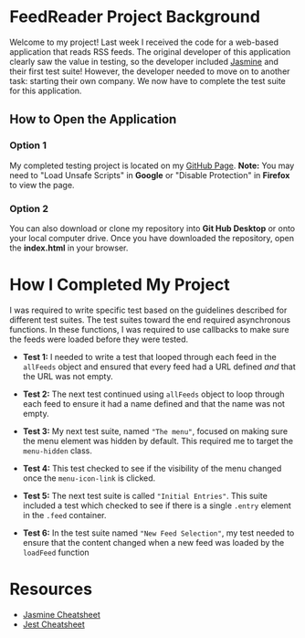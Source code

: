 # FeedReader Project Background

Welcome to my project! Last week I received the code for a web-based application that reads RSS feeds. The original developer of this application clearly saw the value in testing, so the developer included [Jasmine](http://jasmine.github.io/) and their first test suite! However, the developer needed to move on to another task: starting their own company. We now have to complete the test suite for this application. 


## How to Open the Application
### Option 1
My completed testing project is located on my [GitHub Page](https://tlanetterose.github.io/TP-Feedreader-Testing/). **Note:** You may need to "Load Unsafe Scripts" in **Google** or "Disable Protection" in **Firefox** to view the page. 
 
### Option 2
 You can also download or clone my repository into **Git Hub Desktop** or onto your local computer drive. Once you have downloaded the repository, open the **index.html** in your browser. 


# How I Completed My Project

I was required to write specific test based on the guidelines described for different test suites. The test suites toward the end required asynchronous functions. In these functions, I was required to use callbacks to make sure the feeds were loaded before they were tested. 

* **Test 1:** I needed to write a test that looped through each feed in the `allFeeds` object and ensured that every feed had a URL defined _and_ that the URL was not empty.
   
* **Test 2:** The next test continued using `allFeeds` object to loop through each feed to ensure it had a name defined and that the name was not empty. 
  
* **Test 3:** My next test suite, named `"The menu"`, focused on making sure the menu element was hidden by default. This required me to target the `menu-hidden` class. 

* **Test 4:** This test checked to see if the visibility of the menu changed once the `menu-icon-link` is clicked. 

* **Test 5:** The next test suite is called `"Initial Entries"`. This suite included a test which checked to see if there is a single `.entry` element in the `.feed` container. 
    
* **Test 6:** In the test suite named `"New Feed Selection"`, my test needed to ensure that the content changed when a new feed was loaded by the `loadFeed` function 
   

# Resources

* [Jasmine Cheatsheet](https://devhints.io/jasmine)
* [Jest Cheatsheet](https://devhints.io/jest) 
